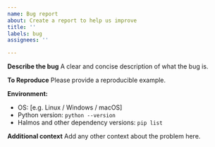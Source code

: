 ```yaml
---
name: Bug report
about: Create a report to help us improve
title: ''
labels: bug
assignees: ''

---
```


**Describe the bug**
A clear and concise description of what the bug is.

**To Reproduce**
Please provide a reproducible example.

**Environment:**
 - OS: [e.g. Linux / Windows / macOS]
 - Python version: `python --version`
 - Halmos and other dependency versions: `pip list`

**Additional context**
Add any other context about the problem here.
